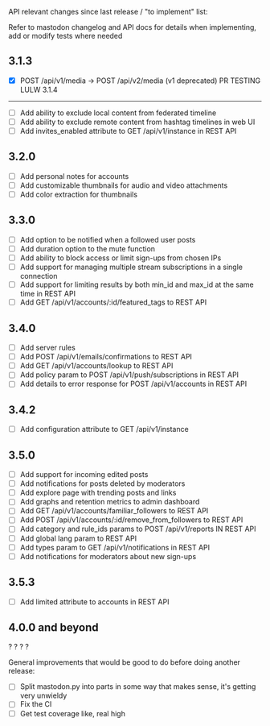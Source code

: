 API relevant changes since last release / "to implement" list:

Refer to mastodon changelog and API docs for details when implementing, add or modify tests where needed

3.1.3
-----
* [x] POST /api/v1/media → POST /api/v2/media (v1 deprecated)
PR TESTING LULW
3.1.4
-----
* [ ] Add ability to exclude local content from federated timeline
* [ ] Add ability to exclude remote content from hashtag timelines in web UI
* [ ] Add invites_enabled attribute to GET /api/v1/instance in REST API

3.2.0
-----
* [ ] Add personal notes for accounts
* [ ] Add customizable thumbnails for audio and video attachments
* [ ] Add color extraction for thumbnails

3.3.0
-----
* [ ] Add option to be notified when a followed user posts
* [ ] Add duration option to the mute function
* [ ] Add ability to block access or limit sign-ups from chosen IPs
* [ ] Add support for managing multiple stream subscriptions in a single connection
* [ ] Add support for limiting results by both min_id and max_id at the same time in REST API
* [ ] Add GET /api/v1/accounts/:id/featured_tags to REST API

3.4.0
-----
* [ ] Add server rules
* [ ] Add POST /api/v1/emails/confirmations to REST API
* [ ] Add GET /api/v1/accounts/lookup to REST API
* [ ] Add policy param to POST /api/v1/push/subscriptions in REST API
* [ ] Add details to error response for POST /api/v1/accounts in REST API

3.4.2
-----
* [ ] Add configuration attribute to GET /api/v1/instance

3.5.0
-----
* [ ] Add support for incoming edited posts
* [ ] Add notifications for posts deleted by moderators
* [ ] Add explore page with trending posts and links
* [ ] Add graphs and retention metrics to admin dashboard
* [ ] Add GET /api/v1/accounts/familiar_followers to REST API
* [ ] Add POST /api/v1/accounts/:id/remove_from_followers to REST API
* [ ] Add category and rule_ids params to POST /api/v1/reports IN REST API
* [ ] Add global lang param to REST API
* [ ] Add types param to GET /api/v1/notifications in REST API
* [ ] Add notifications for moderators about new sign-ups

3.5.3
-----
* [ ] Add limited attribute to accounts in REST API

4.0.0 and beyond
----------------
? ? ? ?

General improvements that would be good to do before doing another release:
* [ ] Split mastodon.py into parts in some way that makes sense, it's getting very unwieldy
* [ ] Fix the CI
* [ ] Get test coverage like, real high
